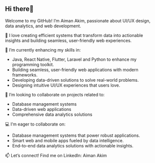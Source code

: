 ## Hi there👋
Welcome to my GitHub! I’m Aiman Akim, passionate about UI/UX design, data analytics, and web development.

👀 I love creating efficient systems that transform data into actionable insights and building seamless, user-friendly web experiences.

🌱 I’m currently enhancing my skills in:
- Java, React Native, Flutter, Laravel and Python to enhance my programming toolkit.
- Building seamless, user-friendly web applications with modern frameworks.
- Developing data-driven solutions to solve real-world problems.
- Designing intuitive UI/UX experiences that users love.

📍 I’m looking to collaborate on projects related to:
- Database management systems
- Data-driven web applications
- Comprehensive data analytics solutions

💻 I’m eager to collaborate on:
- Database management systems that power robust applications.
- Smart web and mobile apps fueled by data intelligence.
- End-to-end data analytics solutions with actionable insights.
  
📫 Let’s connect! Find me on LinkedIn: Aiman Akim



